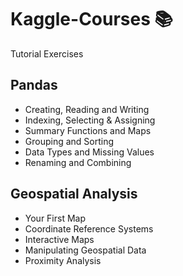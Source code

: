 # Kaggle-Courses :books:
Tutorial Exercises

## Pandas
- Creating, Reading and Writing
- Indexing, Selecting & Assigning
- Summary Functions and Maps
- Grouping and Sorting
- Data Types and Missing Values
- Renaming and Combining

## Geospatial Analysis
- Your First Map
- Coordinate Reference Systems
- Interactive Maps
- Manipulating Geospatial Data
- Proximity Analysis

